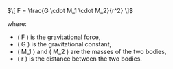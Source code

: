 $\[ F = \frac{G \cdot M_1 \cdot M_2}{r^2} \]$

where:

- \( F \) is the gravitational force,
- \( G \) is the gravitational constant,
- \( M_1 \) and \( M_2 \) are the masses of the two bodies,
- \( r \) is the distance between the two bodies.
